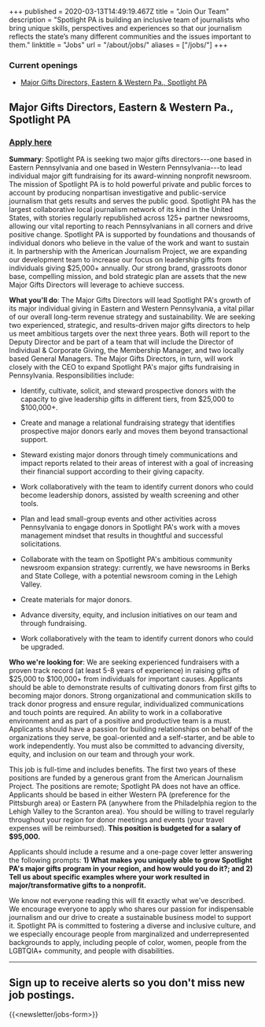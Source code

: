 +++
published = 2020-03-13T14:49:19.467Z
title = "Join Our Team"
description = "Spotlight PA is building an inclusive team of journalists who bring unique skills, perspectives and experiences so that our journalism reflects the state’s many different communities and the issues important to them."
linktitle = "Jobs"
url = "/about/jobs/"
aliases = ["/jobs/"]
+++
### Current openings

* [Major Gifts Directors, Eastern & Western Pa., Spotlight PA](#major-gifts-directors-eastern--western-pa-spotlight-pa)

## Major Gifts Directors, Eastern & Western Pa., Spotlight PA

### [Apply here](https://spotlightpa.applytojob.com/apply/GVPPuvRpdw/Major-Gifts-Directors-Eastern-Western-Pa)

**Summary**: Spotlight PA is seeking two major gifts directors---one based in Eastern Pennsylvania and one based in Western Pennsylvania---to lead individual major gift fundraising for its award-winning nonprofit newsroom. The mission of Spotlight PA is to hold powerful private and public forces to account by producing nonpartisan investigative and public-service journalism that gets results and serves the public good. Spotlight PA has the largest collaborative local journalism network of its kind in the United States, with stories regularly republished across 125+ partner newsrooms, allowing our vital reporting to reach Pennsylvanians in all corners and drive positive change. Spotlight PA is supported by foundations and thousands of individual donors who believe in the value of the work and want to sustain it. In partnership with the American Journalism Project, we are expanding our development team to increase our focus on leadership gifts from individuals giving $25,000+ annually. Our strong brand, grassroots donor base, compelling mission, and bold strategic plan are assets that the new Major Gifts Directors will leverage to achieve success.

**What you'll do**: The Major Gifts Directors will lead Spotlight PA's growth of its major individual giving in Eastern and Western Pennsylvania, a vital pillar of our overall long-term revenue strategy and sustainability. We are seeking two experienced, strategic, and results-driven major gifts directors to help us meet ambitious targets over the next three years. Both will report to the Deputy Director and be part of a team that will include the Director of Individual & Corporate Giving, the Membership Manager, and two locally based General Managers. The Major Gifts Directors, in turn, will work closely with the CEO to expand Spotlight PA's major gifts fundraising in Pennsylvania. Responsibilities include:

-   Identify, cultivate, solicit, and steward prospective donors with the capacity to give leadership gifts in different tiers, from $25,000 to $100,000+.

-   Create and manage a relational fundraising strategy that identifies prospective major donors early and moves them beyond transactional support.

-   Steward existing major donors through timely communications and impact reports related to their areas of interest with a goal of increasing their financial support according to their giving capacity.

-   Work collaboratively with the team to identify current donors who could become leadership donors, assisted by wealth screening and other tools. 

-   Plan and lead small-group events and other activities across Pennsylvania to engage donors in Spotlight PA's work with a moves management mindset that results in thoughtful and successful solicitations. 

-   Collaborate with the team on Spotlight PA's ambitious community newsroom expansion strategy: currently, we have newsrooms in Berks and State College, with a potential newsroom coming in the Lehigh Valley.

-   Create materials for major donors. 

-   Advance diversity, equity, and inclusion initiatives on our team and through fundraising. 

-   Work collaboratively with the team to identify current donors who could be upgraded.

**Who we're looking for**: We are seeking experienced fundraisers with a proven track record (at least 5-8 years of experience) in raising gifts of $25,000 to $100,000+ from individuals for important causes. Applicants should be able to demonstrate results of cultivating donors from first gifts to becoming major donors. Strong organizational and communication skills to track donor progress and ensure regular, individualized communications and touch points are required. An ability to work in a collaborative environment and as part of a positive and productive team is a must. Applicants should have a passion for building relationships on behalf of the organizations they serve, be goal-oriented and a self-starter, and be able to work independently. You must also be committed to advancing diversity, equity, and inclusion on our team and through your work.

This job is full-time and includes benefits.  The first two years of these positions are funded by a generous grant from the American Journalism Project. The positions are remote; Spotlight PA does not have an office. Applicants should be based in either Western PA (preference for the Pittsburgh area) or Eastern PA (anywhere from the Philadelphia region to the Lehigh Valley to the Scranton area). You should be willing to travel regularly throughout your region for donor meetings and events (your travel expenses will be reimbursed). **This position is budgeted for a salary of $95,000.**

Applicants should include a resume and a one-page cover letter answering the following prompts: **1) What makes you uniquely able to grow Spotlight PA's major gifts program in your region, and how would you do it?; and 2) Tell us about specific examples where your work resulted in major/transformative gifts to a nonprofit.**

We know not everyone reading this will fit exactly what we've described. We encourage everyone to apply who shares our passion for indispensable journalism and our drive to create a sustainable business model to support it. Spotlight PA is committed to fostering a diverse and inclusive culture, and we especially encourage people from marginalized and underrepresented backgrounds to apply, including people of color, women, people from the LGBTQIA+ community, and people with disabilities.

- - -

## Sign up to receive alerts so you don't miss new job postings.

{{<newsletter/jobs-form>}}
